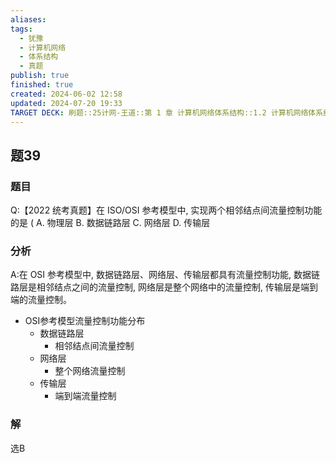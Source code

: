 ```yaml
---
aliases: 
tags:
  - 犹豫
  - 计算机网络
  - 体系结构
  - 真题
publish: true
finished: true
created: 2024-06-02 12:58
updated: 2024-07-20 19:33
TARGET DECK: 刷题::25计网-王道::第 1 章 计算机网络体系结构::1.2 计算机网络体系结构与参考模型::题39
---
```


## 题39
### 题目
Q:【2022 统考真题】在 ISO/OSI 参考模型中, 实现两个相邻结点间流量控制功能的是 (
A. 物理层 B. 数据链路层 C. 网络层 D. 传输层
### 分析
A:在 OSI 参考模型中, 数据链路层、网络层、传输层都具有流量控制功能, 数据链路层是相邻结点之间的流量控制, 网络层是整个网络中的流量控制, 传输层是端到端的流量控制。
- OSI参考模型流量控制功能分布
  - 数据链路层
    - 相邻结点间流量控制
  - 网络层
    - 整个网络流量控制
  - 传输层
    - 端到端流量控制
### 解
选B
<!--ID: 1721475394833-->


